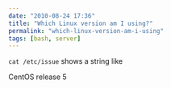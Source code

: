 ```yaml
---
date: "2010-08-24 17:36"
title: "Which Linux version am I using?"
permalink: "which-linux-version-am-i-using"
tags: [bash, server]
---
```


`cat /etc/issue` shows a string like

CentOS release 5
